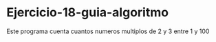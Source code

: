 # Ejercicio-18-guia-algoritmo
Este programa cuenta cuantos numeros multiplos de 2 y 3 entre 1 y 100
